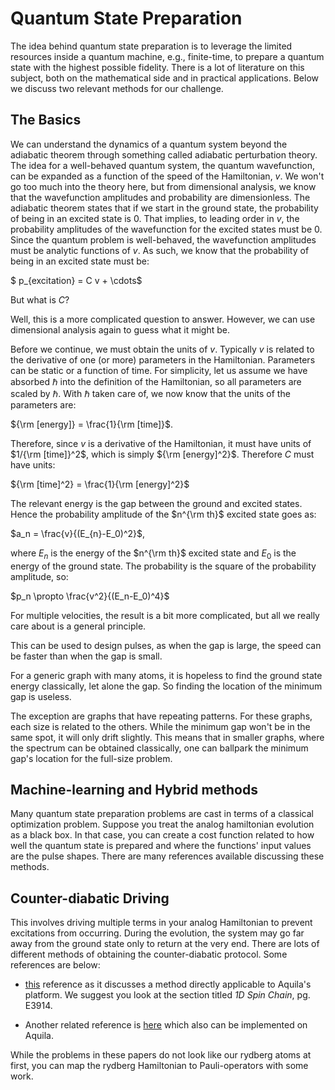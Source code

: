 # Quantum State Preparation

The idea behind quantum state preparation is to leverage the limited resources inside a quantum machine, e.g., finite-time, to prepare a quantum state with the highest possible fidelity. There is a lot of literature on this subject, both on the mathematical side and in practical applications. Below we discuss two relevant methods for our challenge.

## The Basics

We can understand the dynamics of a quantum system beyond the adiabatic theorem through something called adiabatic perturbation theory. The idea for a well-behaved quantum system, the quantum wavefunction, can be expanded as a function of the speed of the Hamiltonian, $v$. We won't go too much into the theory here, but from dimensional analysis, we know that the wavefunction amplitudes and probability are dimensionless. The adiabatic theorem states that if we start in the ground state, the probability of being in an excited state is 0. That implies, to leading order in $v$, the probability amplitudes of the wavefunction for the excited states must be 0. Since the quantum problem is well-behaved, the wavefunction amplitudes must be analytic functions of $v$. As such, we know that the probability of being in an excited state must be:

$ p_{excitation} = C v + \cdots$

But what is $C$? 

Well, this is a more complicated question to answer. However, we can use dimensional analysis again to guess what it might be. 

Before we continue, we must obtain the units of $v$. Typically $v$ is related to the derivative of one (or more) parameters in the Hamiltonian. Parameters can be static or a function of time. For simplicity, let us assume we have absorbed $\hbar$ into the definition of the Hamiltonian, so all parameters are scaled by $\hbar$. With $\hbar$ taken care of, we now know that the units of the parameters are: 

${\rm [energy]} = \frac{1}{\rm [time]}$. 

Therefore, since $v$ is a derivative of the Hamiltonian, it must have units of $1/{\rm [time]}^2$, which is simply ${\rm [energy]^2}$. Therefore $C$ must have units:

${\rm [time]^2} = \frac{1}{\rm [energy]^2}$ 

The relevant energy is the gap between the ground and excited states. Hence the probability amplitude of the $n^{\rm th}$ excited state goes as: 

$a_n = \frac{v}{(E_{n}-E_0)^2}$,

where $E_n$ is the energy of the $n^{\rm th}$ excited state and $E_0$ is the energy of the ground state. The probability is the square of the probability amplitude, so:

$p_n \propto \frac{v^2}{(E_n-E_0)^4}$

For multiple velocities, the result is a bit more complicated, but all we really care about is a general principle.

This can be used to design pulses, as when the gap is large, the speed can be faster than when the gap is small. 

For a generic graph with many atoms, it is hopeless to find the ground state energy classically, let alone the gap. So finding the location of the minimum gap is useless. 

The exception are graphs that have repeating patterns. For these graphs, each size is related to the others. While the minimum gap won't be in the same spot, it will only drift slightly. This means that in smaller graphs, where the spectrum can be obtained classically, one can ballpark the minimum gap's location for the full-size problem.

## Machine-learning and Hybrid methods

Many quantum state preparation problems are cast in terms of a classical optimization problem. Suppose you treat the analog hamiltonian evolution as a black box. In that case, you can create a cost function related to how well the quantum state is prepared and where the functions' input values are the pulse shapes. There are many references available discussing these methods. 


## Counter-diabatic Driving

This involves driving multiple terms in your analog Hamiltonian to prevent excitations from occurring. During the evolution, the system may go far away from the ground state only to return at the very end. There are lots of different methods of obtaining the counter-diabatic protocol. Some references are below:

* [this](https://www.pnas.org/doi/full/10.1073/pnas.1619826114) reference as it discusses a method directly applicable to Aquila's platform. We suggest you look at the section titled *1D Spin Chain*, pg. E3914. 

* Another related reference is [here](https://arxiv.org/abs/1904.03209) which also can be implemented on Aquila. 

While the problems in these papers do not look like our rydberg atoms at first, you can map the rydberg Hamiltonian to Pauli-operators with some work. 

